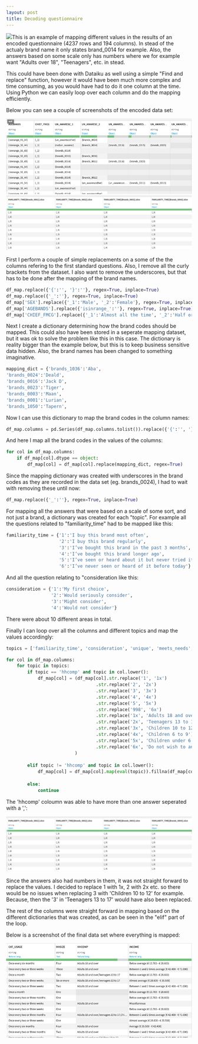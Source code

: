 ```yaml
---
layout: post
title: Decoding questionnaire
---
```

<img src="/images/fulls/01.jpg" class="fit image">This is an example of mapping different values in the results of an encoded questionnaire (4237 rows and 194 columns). In stead of the actualy brand name it only states brand_0014 for example. Also, the answers based on some scale only has numbers where we for example want "Adults over 18", "Teenagers", etc. in stead.

This could have been done with Dataiku as well using a simple "Find and replace" function, however it would have been much more complex and time consuming, as you would have had to do it one column at the time.
Using Python we can easily loop over each column and do the mapping efficiently.

Below you can see a couple of screenshots of the encoded data set:

![png](/images/Mapping-with-Regex/before1.png)
![png](/images/Mapping-with-Regex/before2.png)

First I perform a couple of simple replacements on a some of the the columns refering to the first standard questions.
Also, I remove all the curly brackets from the dataset. I also want to remove the underscores, but that has to be done after the mapping of the brand names.

```python
df_map.replace({'{':'', '}':''}, regex=True, inplace=True)
df_map.replace({'_':''}, regex=True, inplace=True)
df_map['SEX'].replace({'_1':'Male', '_2':'Female'}, regex=True, inplace=True)
df_map['AGEBANDS'].replace({'isinrange_':''}, regex=True, inplace=True)
df_map['CHIEF_FMCG'].replace({'_1':'Almost all the time', '_2':'Half or more than half the time'}, regex=True, inplace=True)
```

Next I create a dictionary determining how the brand codes should be mapped. This could also have been stored in a seperate mapping dataset, but it was ok to solve the problem like this in this case.
The dictionary is reality bigger than the example below, but this is to keep business sensitive data hidden. Also, the brand names has been changed to something imaginative.

```python
mapping_dict = {'brands_1036':'Aba',
'brands_0024':'Deald',
'brands_0016':'Jack D',
'brands_0023':'Tiger',
'brands_0003':'Maan',
'brands_0001':'Lurian',
'brands_1050':'Tapern',
```

Now I can use this dictionary to map the brand codes in the column names:

```python
df_map.columns = pd.Series(df_map.columns.tolist()).replace({'{':'', '}':'','Brands':'brands', '.slice':''}, regex=True).replace(mapping_dict, regex=True)
```

And here I map all the brand codes in the values of the columns:

```python
for col in df_map.columns:
    if df_map[col].dtype == object:
        df_map[col] = df_map[col].replace(mapping_dict, regex=True)
```

Since the mapping dictionary was created with underscores in the brand codes as they are recorded in the data set (eg. brands_0024), I had to wait with removing these until now:

```python
df_map.replace({'_':''}, regex=True, inplace=True)
```

For mapping all the answers that were based on a scale of some sort, and not just a brand, a dictionary was created for each "topic". For example all the questions related to "familiarity_time" had to be mapped like this:

```python
familiarity_time = {'1':'I buy this brand most often',
                    '2':'I buy this brand regularly',
                    '3':'I’ve bought this brand in the past 3 months',
                    '4':'I’ve bought this brand longer ago',
                    '5':'I’ve seen or heard about it but never tried it',
                    '6':'I’ve never seen or heard of it before today'}
```
And all the question relating to "consideration like this:

```python
consideration = {'1':'My first choice',
                 '2':'Would seriously consider',
                 '3':'Might consider',
                 '4':'Would not consider'}
```
There were about 10 different areas in total.

Finally I can loop over all the columns and different topics and map the values accordingly:

```python
topics = ['familiarity_time', 'consideration', 'unique', 'meets_needs', 'innovative', 'esteem', 'priceworth', 'tbca', 'hhsize', 'income', 'region', 'chief', 'cat_usage', 'hhcomp']
```

```python
for col in df_map.columns:
    for topic in topics:
        if topic == 'hhcomp' and topic in col.lower():
            df_map[col] = (df_map[col].str.replace('1', '1x')
                                  .str.replace('2', '2x')
                                  .str.replace('3', '3x')
                                  .str.replace('4', '4x')
                                  .str.replace('5', '5x')
                                  .str.replace('998', '6x')
                                  .str.replace('1x', 'Adults 18 and over')
                                  .str.replace('2x', 'Teenagers 13 to 17')
                                  .str.replace('3x', 'Children 10 to 12')
                                  .str.replace('4x', 'Children 6 to 9')
                                  .str.replace('5x', 'Children under 6')
                                  .str.replace('6x', 'Do not wish to answer')
                          )
        
        elif topic != 'hhcomp' and topic in col.lower():
            df_map[col] = df_map[col].map(eval(topic)).fillna(df_map[col])
        
        else:
            continue
```

The 'hhcomp' coloumn was able to have more than one answer seperated with a ',':

![png](/images/Mapping-with-Regex/before2.png)

Since the answers also had numbers in them, it was not straight forward to replace the values. I decided to replace 1 with 1x, 2 with 2x etc. so there would be no issues when replacing 3 with 'Children 10 to 12' for example. Because, then the '3' in 'Teenagers 13 to 17' would have also been replaced.

The rest of the columns were straight forward in mapping based on the different dictionaries that was created, as can be seen in the "elif" part of the loop.

Below is a screenshot of the final data set where everything is mapped:

![png](/images/Mapping-with-Regex/after1.png)